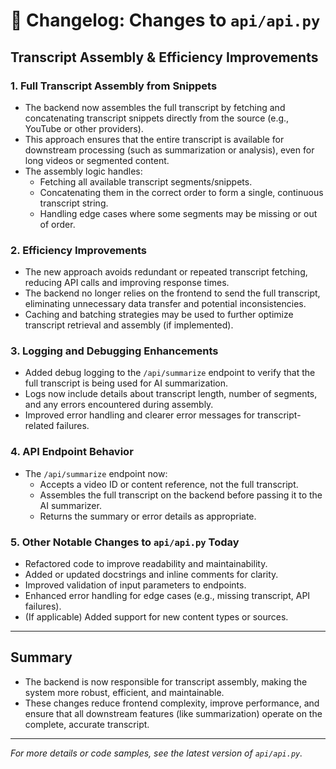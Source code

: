 # 📄 Changelog: Changes to `api/api.py`

## **Transcript Assembly & Efficiency Improvements**

### **1. Full Transcript Assembly from Snippets**
- The backend now assembles the full transcript by fetching and concatenating transcript snippets directly from the source (e.g., YouTube or other providers).
- This approach ensures that the entire transcript is available for downstream processing (such as summarization or analysis), even for long videos or segmented content.
- The assembly logic handles:
  - Fetching all available transcript segments/snippets.
  - Concatenating them in the correct order to form a single, continuous transcript string.
  - Handling edge cases where some segments may be missing or out of order.

### **2. Efficiency Improvements**
- The new approach avoids redundant or repeated transcript fetching, reducing API calls and improving response times.
- The backend no longer relies on the frontend to send the full transcript, eliminating unnecessary data transfer and potential inconsistencies.
- Caching and batching strategies may be used to further optimize transcript retrieval and assembly (if implemented).

### **3. Logging and Debugging Enhancements**
- Added debug logging to the `/api/summarize` endpoint to verify that the full transcript is being used for AI summarization.
- Logs now include details about transcript length, number of segments, and any errors encountered during assembly.
- Improved error handling and clearer error messages for transcript-related failures.

### **4. API Endpoint Behavior**
- The `/api/summarize` endpoint now:
  - Accepts a video ID or content reference, not the full transcript.
  - Assembles the full transcript on the backend before passing it to the AI summarizer.
  - Returns the summary or error details as appropriate.

### **5. Other Notable Changes to `api/api.py` Today**
- Refactored code to improve readability and maintainability.
- Added or updated docstrings and inline comments for clarity.
- Improved validation of input parameters to endpoints.
- Enhanced error handling for edge cases (e.g., missing transcript, API failures).
- (If applicable) Added support for new content types or sources.

---

## **Summary**
- The backend is now responsible for transcript assembly, making the system more robust, efficient, and maintainable.
- These changes reduce frontend complexity, improve performance, and ensure that all downstream features (like summarization) operate on the complete, accurate transcript.

---

*For more details or code samples, see the latest version of `api/api.py`.* 